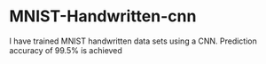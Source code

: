 # MNIST-Handwritten-cnn
I have trained MNIST handwritten data sets using a CNN. Prediction accuracy of 99.5% is achieved
